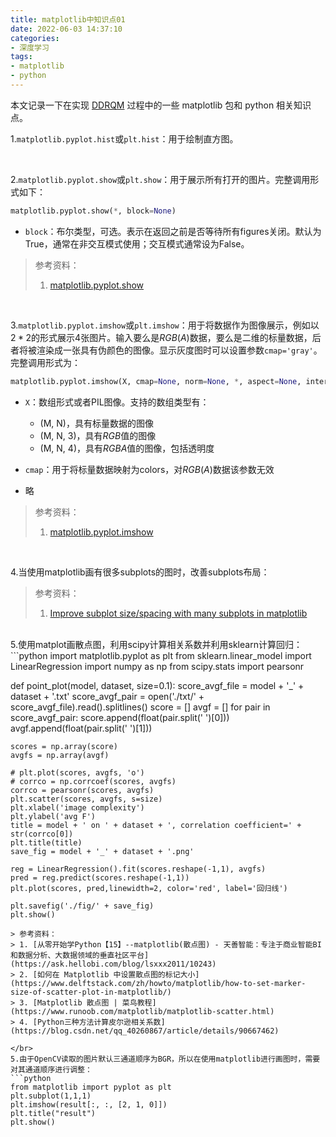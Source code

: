 ```yaml
---
title: matplotlib中知识点01
date: 2022-06-03 14:37:10
categories:
- 深度学习
tags:
- matplotlib
- python
---
```


本文记录一下在实现 [DDRQM](https://link.springer.com/article/10.1007/s11042-016-3392-4) 过程中的一些 matplotlib 包和 python 相关知识点。

<!--more-->

1.`matplotlib.pyplot.hist`或`plt.hist`：用于绘制直方图。

</br>

2.`matplotlib.pyplot.show`或`plt.show`：用于展示所有打开的图片。完整调用形式如下：

```python
matplotlib.pyplot.show(*, block=None)
```

- `block`：布尔类型，可选。表示在返回之前是否等待所有figures关闭。默认为True，通常在非交互模式使用；交互模式通常设为False。

> 参考资料：
>
> 1. [matplotlib.pyplot.show](https://matplotlib.org/stable/api/_as_gen/matplotlib.pyplot.show.html)

</br>

3.`matplotlib.pyplot.imshow`或`plt.imshow`：用于将数据作为图像展示，例如以$2*2$的形式展示4张图片。输入要么是$RGB(A)$数据，要么是二维的标量数据，后者将被渲染成一张具有伪颜色的图像。显示灰度图时可以设置参数`cmap='gray'`。完整调用形式为：

```python
matplotlib.pyplot.imshow(X, cmap=None, norm=None, *, aspect=None, interpolation=None, alpha=None, vmin=None, vmax=None, origin=None, extent=None, interpolation_stage=None, filternorm=True, filterrad=4.0, resample=None, url=None, data=None, **kwargs)
```

- `X`：数组形式或者PIL图像。支持的数组类型有：
  - (M, N)，具有标量数据的图像
  - (M, N, 3)，具有$RGB$值的图像
  - (M, N, 4)，具有$RGBA$值的图像，包括透明度

- `cmap`：用于将标量数据映射为colors，对$RGB(A)$数据该参数无效
- 略

> 参考资料：
>
> 1. [matplotlib.pyplot.imshow](https://matplotlib.org/stable/api/_as_gen/matplotlib.pyplot.imshow.html)

</br>

4.当使用matplotlib画有很多subplots的图时，改善subplots布局：

> 参考资料：
>
> 1. [Improve subplot size/spacing with many subplots in matplotlib](https://stackoverflow.com/questions/6541123/improve-subplot-size-spacing-with-many-subplots-in-matplotlib)

</br>
5.使用matplot画散点图，利用scipy计算相关系数并利用sklearn计算回归：
```python
import matplotlib.pyplot as plt
from sklearn.linear_model import LinearRegression
import numpy as np
from scipy.stats import pearsonr

def point_plot(model, dataset, size=0.1):
    score_avgf_file = model + '_' + dataset + '.txt'
    score_avgf_pair = open('./txt/' + score_avgf_file).read().splitlines()
    score = []
    avgf = []
    for pair in score_avgf_pair:
        score.append(float(pair.split(' ')[0]))
        avgf.append(float(pair.split(' ')[1]))
    
    scores = np.array(score)
    avgfs = np.array(avgf)

    # plt.plot(scores, avgfs, 'o')
    # corrco = np.corrcoef(scores, avgfs)
    corrco = pearsonr(scores, avgfs)
    plt.scatter(scores, avgfs, s=size)
    plt.xlabel('image complexity')
    plt.ylabel('avg F')
    title = model + ' on ' + dataset + ', correlation coefficient=' + str(corrco[0])
    plt.title(title)
    save_fig = model + '_' + dataset + '.png'

    reg = LinearRegression().fit(scores.reshape(-1,1), avgfs)
    pred = reg.predict(scores.reshape(-1,1))
    plt.plot(scores, pred,linewidth=2, color='red', label='回归线')

    plt.savefig('./fig/' + save_fig)
    plt.show()
```
> 参考资料：
> 1. [从零开始学Python【15】--matplotlib(散点图) - 天善智能：专注于商业智能BI和数据分析、大数据领域的垂直社区平台](https://ask.hellobi.com/blog/lsxxx2011/10243)
> 2. [如何在 Matplotlib 中设置散点图的标记大小](https://www.delftstack.com/zh/howto/matplotlib/how-to-set-marker-size-of-scatter-plot-in-matplotlib/)
> 3. [Matplotlib 散点图 | 菜鸟教程](https://www.runoob.com/matplotlib/matplotlib-scatter.html)
> 4. [Python三种方法计算皮尔逊相关系数](https://blog.csdn.net/qq_40260867/article/details/90667462)

</br>
5.由于OpenCV读取的图片默认三通道顺序为BGR，所以在使用matplotlib进行画图时，需要对其通道顺序进行调整：
```python
from matplotlib import pyplot as plt
plt.subplot(1,1,1)
plt.imshow(result[:, :, [2, 1, 0]])
plt.title("result")
plt.show()
```

